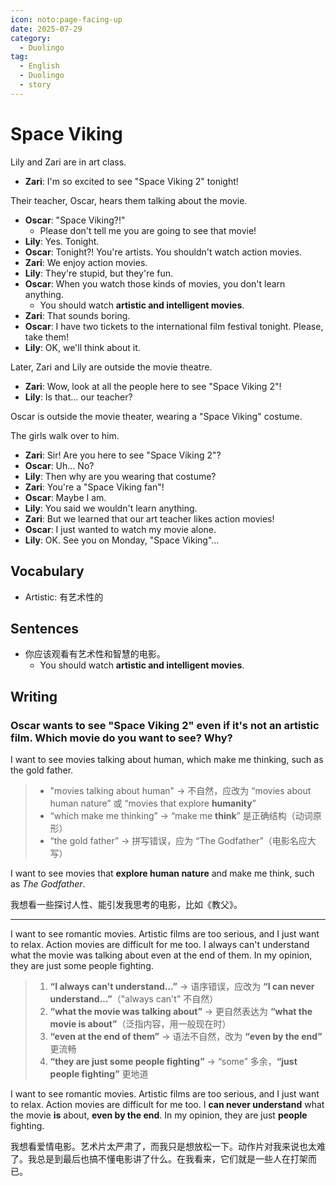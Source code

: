 ```yaml
---
icon: noto:page-facing-up
date: 2025-07-29
category:
  - Duolingo
tag:
  - English
  - Duolingo
  - story
---
```


# Space Viking

Lily and Zari are in art class.

- **Zari**: I'm so excited to see "Space Viking 2" tonight!

Their teacher, Oscar, hears them talking about the movie.

- **Oscar**: "Space Viking?!"
  - Please don't tell me you are going to see that movie!
- **Lily**: Yes. Tonight.
- **Oscar**: Tonight?! You're artists. You shouldn't watch action movies.
- **Zari**: We enjoy action movies.
- **Lily**: They're stupid, but they're fun.
- **Oscar**: When you watch those kinds of movies, you don't learn anything.
  - You should watch **artistic and intelligent movies**.
- **Zari**: That sounds boring.
- **Oscar**: I have two tickets to the international film festival tonight. Please, take them!
- **Lily**: OK, we'll think about it.

Later, Zari and Lily are outside the movie theatre.

- **Zari**: Wow, look at all the people here to see "Space Viking 2"!
- **Lily**: Is that… our teacher?

Oscar is outside the movie theater, wearing a "Space Viking" costume.

The girls walk over to him.

- **Zari**: Sir! Are you here to see "Space Viking 2"?
- **Oscar**: Uh… No?
- **Lily**: Then why are you wearing that costume?
- **Zari**: You're a "Space Viking fan"!
- **Oscar**: Maybe I am.
- **Lily**: You said we wouldn't learn anything.
- **Zari**: But we learned that our art teacher likes action movies!
- **Oscar**: I just wanted to watch my movie alone.
- **Lily**: OK. See you on Monday, "Space Viking"…

## Vocabulary

- Artistic: 有艺术性的

## Sentences

- 你应该观看有艺术性和智慧的电影。
  - You should watch **artistic and intelligent movies**.

## Writing

### Oscar wants to see "Space Viking 2" even if it's not an artistic film. Which movie do you want to see? Why?

I want to see movies talking about human, which make me thinking, such as the gold father.

> - "movies talking about human" → 不自然，应改为 “movies about human nature” 或 “movies that explore **humanity**”
> - “which make me thinking” → “make me **think**” 是正确结构（动词原形）
> - “the gold father” → 拼写错误，应为 “The Godfather”（电影名应大写）

I want to see movies that **explore human nature** and make me think, such as _The Godfather_.

我想看一些探讨人性、能引发我思考的电影，比如《教父》。

---

I want to see romantic movies. Artistic films are too serious, and I just want to relax. Action movies are difficult for me too. I always can't understand what the movie was talking about even at the end of them. In my opinion, they are just some people fighting.

> 1. **“I always can't understand…”** → 语序错误，应改为 **“I can never understand…”**（"always can't" 不自然）
> 2. **“what the movie was talking about”** → 更自然表达为 **“what the movie is about”**（泛指内容，用一般现在时）
> 3. **“even at the end of them”** → 语法不自然，改为 **“even by the end”** 更流畅
> 4. **“they are just some people fighting”** → “some” 多余，**“just people fighting”** 更地道

I want to see romantic movies. Artistic films are too serious, and I just want to relax. Action movies are difficult for me too. I **can never understand** what the movie **is** about, **even by the end**. In my opinion, they are just **people** fighting.

我想看爱情电影。艺术片太严肃了，而我只是想放松一下。动作片对我来说也太难了。我总是到最后也搞不懂电影讲了什么。在我看来，它们就是一些人在打架而已。
